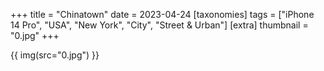 +++
title = "Chinatown"
date = 2023-04-24
[taxonomies]
tags = ["iPhone 14 Pro", "USA", "New York", "City", "Street & Urban"]
[extra]
thumbnail = "0.jpg"
+++

{{ img(src="0.jpg") }}
